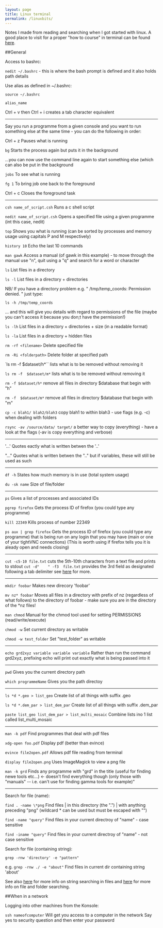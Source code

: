 ```yaml
---
layout: page
title: Linux terminal
permalink: /linuxbits/
---
```


Notes I made from reading and searching when I got started with linux. A good place to visit for a proper "how to course" in terminal can be found [here](http://learnpythonthehardway.org/book/appendixa.html).

##General

Access to bashrc:

`nedit ~/.bashrc`  - this is where the bash prompt is defined and it also holds path details

Use alias as defined in ~/.bashrc:

`source ~/.bashrc`

`alias_name`
		
Ctrl + v then Ctrl + i creates a tab character equivalent

------------------------------------------------------

Say you run a programme from a given console and you want to run something else
at the same time - you can do the following in order:

Ctrl + z			Pauses what is running

`bg`				Starts the process again but puts it in the background

...you can now use the command line again to start something else (which can
also be put in the background

`jobs`				To see what is running

`fg 1`				To bring job one back to the foreground

Ctrl + c			Closes the foreground task

------------------------------------------------------

`csh name_of_script.csh`		Runs a c shell script

`nedit name_of_script.csh`		Opens a specified file using a given programme (int
								this case, nedit)

`top`							Shows you what is running (can be sorted by
								processes and memory usage using capitals P and M 
								respectively)			

`history 10`					Echo the last 10 commands 

`man gawk`						Access a manual (of gawk in this example) - to move
								through the manual use "n", quit using a "q" and 
								search for a word or character

`ls`							List files in a directory

`ls -l`							List files in a directory + directories

NB/ If you have a directory problem e.g. " /tmp/temp_coords: Permission denied. " just type:

`ls -h /tmp/temp_coords`

... and this will give you details with regard to permissions of the file (maybe you can't 
access it because you don;t have the permission!) 

`ls -lh`						List files in a directory + directories + size
								(in a readable format)

`ls -la`						List files in a directory + hidden files

`rm -rf <filename>`				Delete specified file

`rm -Ri <folderpath>`			Delete folder at specified path

`ls rm -f $dataset/h*`` 		lists what is to be removed without removing it

`ls rm -f  $dataset/m*` 		lists what is to be removed without removing it

`rm -f $dataset/h*`				remove all files in directory $database that begin with "h"

`rm -f  $dataset/m*` 			remove all files in directory $database that begin with "m"

`cp -c blah1/ blah2/blah3`				copy blah1 to within blah3 - use flags (e.g. -c) when dealing with folders

`rsync -av /source/data/ target/`		a better way to copy (everything) - have a look at the flags (-av is copy everything and verbose)

------------------------------------------------------
				
'...'		Quotes eactly what is written betwen the '..'

"..."		Quotes what is written betwen the ".." but if
			variables, these will still be used as such

------------------------------------------------------
							
`df -h`			States how much memory is in use (total system usage)

`du -sk name`		Size of file/folder

------------------------------------------------------

`ps`						Gives a list of processes and associated IDs

`pgrep firefox`				Gets the process ID of firefox (you could type any
							programme)

`kill 22349`				Kills process of number 22349

`ps aux | grep firefox`		Gets the process ID of firefox (you could type any
							programme) that is being run on any login that you 
							may have (main or one of your tightVNC connections)
							(This is worth using if firefox tells you it is 
							aleady open and needs closing)

------------------------------------------------------
							
`cut -c5-10 file.txt`			cuts the 5th-10th characters from a text file and prints to stdout
`cut -d"	" -f3  file.txt`	provides the 3rd field as designated following a tab delimiter
								see [here](www.thegeekstuff.com/2013/06/cut-command-examples/) for more.
					
-----------------------------------------------------

`mkdir foobar`				Makes new direcory 'foobar'

`mv nz* foobar`				Moves all files in a directory with prefix of nz 
							(regardless of what follows) to the directory of foobar
							- make sure you are in the directory of the *nz files!
							
`man chmod`					Manual for the chmod tool used for setting PERMISSIONS 
							(read/write/execute)

`chmod -w` 					Set current directory as writable

`chmod -w test_folder`		Set "test_folder" as writable
							
-----------------------------------------------------

`echo grd2xyz variable variable variable` 	Rather than run the command grd2xyz, 
											prefixing echo will print out exactly 
											what is being passed into it
											
-----------------------------------------------------

`pwd`							Gives you the current directory path	

`which programmeName`			Gives you the path directoy

-----------------------------------------------------

`ls *d *.geo > list_geo`								Create list of all things with suffix .geo

`ls *d *.dem_par > list_dem_par`						Create list of all things with suffix .dem_par

`paste list_geo list_dem_par > list_multi_mosaic`		Combine lists ino 1 list called list_multi_mosaic

-----------------------------------------------------

`man -k pdf`				Find programmes that deal with pdf files 

`xdg-open foo.pdf`			Display pdf (better than evince)

`evince file2open.pdf`		Allows pdf file reading from terminal

`display file2open.png`		Uses ImageMagick to view a png file		

`man -k grd`				Finds any programme with "grd" in the title (useful for finding newe tools etc...) <- doesn't find everything though
							(only those with "manuals" -- i.e. can't use for finding gamma tools for example)"

------------------------------------------------------

Search for file (name):

`find . -name \*png`			Find files | in this directory (the ".") | with anything preceding "png" (wildcard * can be used but must be escaped with "\") 

`find -name "query"`			Find files in your current directroy of "name" - case sensitive

`find -iname "query"`			Find files in your current directroy of "name" - not case sensitive

Search for file (containing string):

`grep -rnw 'directory' -e "pattern"`	

e.g. `grep -rnw ./ -e "about"`		Find files in current dir containing string 'about' 

See also [here](http://stackoverflow.com/questions/16956810/finding-all-files-containing-a-text-string-on-linux)  for more info on string searching in files and [here](http://www.howtogeek.com/112674/how-to-find-files-and-folders-in-linux-using-the-command-line/) for more info on file and folder searching.

##When in a network

Logging into other machines from the Konsole:

`ssh nameofcomputer`		Will get you access to a computer in the network 
							Say yes to security question and then enter your
							password